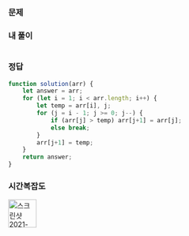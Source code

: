 ### 문제


### 내 풀이
```js

```

### 정답
```js
function solution(arr) {
    let answer = arr;
    for (let i = 1; i < arr.length; i++) {
        let temp = arr[i], j;
        for (j = i - 1; j >= 0; j--) {
            if (arr[j] > temp) arr[j+1] = arr[j];
            else break;
        }
        arr[j+1] = temp;
    }
    return answer;
}
```
### 시간복잡도

<img width="57" alt="스크린샷 2021-09-23 오후 7 37 57" src="https://user-images.githubusercontent.com/4121550/134681502-1ce8bd19-ad5f-4965-bb46-c1d4a9a9fd08.png">
